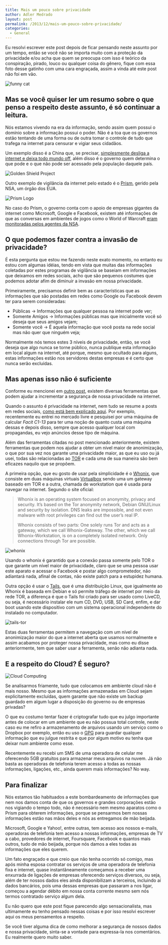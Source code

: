 ```yaml
---
title: Mais um pouco sobre privacidade
author: Adler Medrado
layout: post
permalink: /2013/12/mais-um-pouco-sobre-privacidade/
categories:
  - General
---
```

Eu resolvi escrever este post depois de ficar pensando neste assunto por um
tempo, então se você não se importa muito com a proteção da privacidade e/ou
acha que quem se preocupa com isso é teórico da conspiração, pirado, louco ou
qualquer coisa do gênero, fique com essa foto desse gatinho com uma cara
engraçada, assim a vinda até este post não foi em vão.

<img src="/media/funny-cat.jpg?w=660" alt="funny cat" />

## Mas se você quiser ler um resumo sobre o que penso a respeito deste assunto, é só continuar a leitura.

Nós estamos vivendo na era da informação, sendo assim quem possui o domínio
sobre a informação possui o poder. Não é a toa que os governos estão tentando
de uma forma ou de outra tomar o controle de tudo que trafega na internet para
censurar e vigiar seus cidadãos.

Um exemplo disso é a China que, se precisar,
[simplesmente desliga a internet e deixa todo mundo off][2],
além disso é o governo quem determina o que pode e o que não pode ser
acessado pela população daquele país.

<img src="/media/golden-shield-project.jpg" alt="Golden Shield Project" />

Outro exemplo de vigilância da internet pelo estado é o [Prism][2],
gerido pela NSA, um órgão dos EUA.

<img src="/media/220px-PRISM_logo_PNG.png" alt="Prism Logo" />

No caso do Prism, o governo conta com o apoio de empresas gigantes da internet
como Microsoft, Google e Facebook, existem até informações de que as conversas
em ambientes de jogos como o World of Warcraft [eram monitoradas pelos agentes da NSA][3].

## O que podemos fazer contra a invasão de privacidade?

É esta pergunta que estou me fazendo neste exato momento, no entanto eu estou
com algumas idéias, tendo em vista que muitas das informações coletadas por
estes programas de vigilância se baseiam em informações que deixamos em redes
sociais, acho que são pequenos costumes que podemos adotar afim de diminuir a
invasão em nossa privacidade.

Primeiramente, precisamos definir bem as características que as informações que
são postadas em redes como Google ou Facebook devem ter para serem consideradas:

* Públicas -> Informações que qualquer pessoa na internet pode ver;
* Somente Amigos -> Informações públicas mas que inicialmente você só deseja que seus amigos vejam;
* Somente você -> É aquela informação que você posta na rede social mas não quer que ninguém veja;

Normalmente nós temos estes 3 níveis de privacidade, então, se você deseja
que algo nunca se torne público, nunca publique esta informação em local algum
na internet, até porque, mesmo que ocultado para alguns, estas informações
estão nos servidores destas empresas e é certo que nunca serão excluídas.

## Mas apenas isso não é suficiente

Conforme eu mencionei em [outro post][4], existem diversas ferramentas que
podem ajudar a incrementar a segurança de nossa privacidade na internet.

Quando o assunto é privacidade na internet, nem tudo se resume a posts em redes
sociais, [como está bem explicado aqui][5]. Por exemplo, recentemente eu entrei
no mercado livre e pesquisei por uma máquina de calcular *Facit C1-13* para
ter uma noção de quanto custa uma máquina dessas e depois disso, sempre que
acesso qualquer local com propagandas, eu vejo anúncios desse tipo de máquina.

Além das ferramentas citadas no post mencionado anteriormente, existem
ferramentas que podem nos ajudar a obter um nível maior de anonimização,
o que por sua vez nos garante uma privacidade maior, as que eu uso ou já usei,
todas são relacionadas ao [TOR][7] e cada uma de sua maneira são bem eficazes
naquilo que se propõem.

A primeira opção, que eu gosto de usar pela simplicidade é o [Whonix][8],
que consiste em duas máquinas virtuais [Virtualbox][9] sendo uma um gateway
baseado em TOR e a outra, chamada de workstation que é usada para navegar na internet.
Segundo o site oficial:

> Whonix is an operating system focused on anonymity, privacy and security.
It’s based on the Tor anonymity network, Debian GNU/Linux and security by
isolation. DNS leaks are impossible, and not even malware with root
privileges can find out the user’s real IP.
>
> Whonix consists of two parts: One solely runs Tor and acts as a gateway,
which we call Whonix-Gateway. The other, which we call Whonix-Workstation,
is on a completely isolated network. Only connections through Tor are possible.

<img src="/media/whonix.jpg" alt="whonix" />

Usando o whonix é garantido que a conexão passa somente pelo TOR o que garante
um nível maior de privacidade, claro que se uma pessoa usar este aparato e
acessar o Facebook e postar algo comprometedor, não adiantará nada, afinal de
contas, não existe patch para a estupidez humana.

Outra opção é usar o [Tails][10], que é uma distribuição Linux, que igualmente
ao Whonix é baseada em Debian e só permite tráfego de internet por meio da rede
TOR, a diferença é que o Tails foi criado para ser usado como LiveCD, ou seja,
é necessário instalar ele num CD, DVD, USB, SD Card, enfim, e dar boot usando
este dispositivo com um sistema operacional independente do instalado no computador.

<img src="/media/tails-tor.png" alt="tails-tor" />

Estas duas ferramentas permitem a navegação com um nível de anonimização maior
do que a internet aberta que usamos normalmente e assim acabamos por proteger
nossa privacidade, mas como eu disse anteriormente, tem que saber usar a
ferramenta, senão não adianta nada.

## E a respeito do Cloud? É seguro?

<img src="/media/screen-shot-2013-06-11-at-4.24.18-pm.png" alt="Cloud Computing" />

Se analisarmos friamente, tudo que colocamos em ambiente cloud não é mais nosso.
Mesmo que as informações armazenadas em Cloud sejam explicitamente excluídas,
quem garante que não existe um backup guardado em algum lugar a disposição do
governo ou de empresas privadas?

O que eu costumo tentar fazer é criptografar tudo que eu julgo importante antes
de colocar em um ambiente que eu não possua total controle, neste caso eu me
refiro a armazenamento de arquivos usando um serviço como o Dropbox por exemplo,
então eu uso o [GPG][12] para guardar qualquer informação que eu julgue restrita
e que por algum motivo eu tenha que deixar num ambiente como esse.

Recentemente eu recebi um SMS de uma operadora de celular me oferecendo
5GB gratuitos para armazenar meus arquivos na nuvem. Já não basta as
operadoras de telefonia terem acesso a todas as nossas informações,
ligações, etc., ainda querem mais informações? No way.

## Para finalizar

Nós estamos tão habituados a este bombardeamento de informações que nem nos
damos conta de que os governos e grandes corporações estão nos vigiando o tempo
todo, não é necessário nem mesmo aparatos como o Prism para obterem informações,
porque se pensarmos bem nossas informações estão nas mãos deles e nós as
entregamos de mão beijada.

Microsoft, Google e Yahoo!, entre outras, tem acesso aos nossos e-mails,
operadoras de telefonia tem acesso a nossas informações, empresas de TV a cabo,
provedores de internet, Foursquare, Facebook e quantos mais outros, tudo de mão
beijada, porque nós damos a eles todas as informações que eles querem.

Um fato engraçado e que creio que não tenha ocorrido só comigo, mas após minha
esposa contratar os serviços de uma operadora de telefonia fixa e internet,
quase instantâneamente começamos a receber uma enxurrada de ligações de empresas
oferecendo serviços diversos, ou seja, além de ter nossos dados eles ainda
disponibilizam a terceiros, incluindo aí dados bancários, pois uma dessas
empresas que passaram a nos ligar, começou a agendar débito em nossa conta
corrente mesmo sem nós termos contratado serviço algum dela.

Eu não quero que este post fique parecendo algo sensacionalista, mas ultimamente
eu tenho pensado nessas coisas e por isso resolvi escrever aqui os
meus pensamentos a respeito.

Se você tiver alguma dica de como melhorar a segurança de nossos dados e
nossa privacidade, sinta-se a vontade para expressa-la nos comentários.
Eu realmente quero muito saber.

[1]: http://i1.wp.com/adlermedrado.com.br/images/2013-12-14-mais-um-pouco-sobre-privacidade/funny-cat.jpg
[2]: http://en.wikipedia.org/wiki/Golden_Shield_Project
[3]: http://idgnow.uol.com.br/internet/2013/12/10/nsa-espionou-gamers-de-world-of-warcraft-xbox-live-e-second-life/
[4]: http://adlermedrado.com.br/blog/tools-for-increase-your-privacy/
[5]: http://donttrack.us/
[7]: https://www.torproject.org/
[8]: https://www.whonix.org/wiki/Main_Page
[9]: http://www.virtualbox.org
[10]: https://tails.boum.org/
[12]: http://www.gnupg.org/
